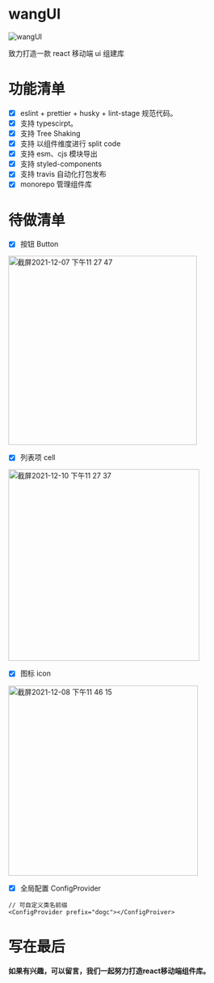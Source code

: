 <!--
 * @Descripttion:
 * @version:
 * @Author: wjm
 * @Date: 2021-09-16 17:57:29
 * @LastEditors: sueRimn
 * @LastEditTime: 2021-12-10 23:28:06
-->

# wangUI

![wangUI](https://user-images.githubusercontent.com/36124772/133591976-a6c927ef-ef45-44c1-b5e0-ce6f73c08bf4.jpg)

致力打造一款 react 移动端 ui 组建库

# 功能清单

- [x] eslint + prettier + husky + lint-stage 规范代码。
- [x] 支持 typescirpt。
- [x] 支持 Tree Shaking
- [x] 支持 以组件维度进行 split code
- [x] 支持 esm、cjs 模块导出
- [x] 支持 styled-components
- [x] 支持 travis 自动化打包发布
- [x] monorepo 管理组件库

# 待做清单

- [x] 按钮 Button

<img width="373" alt="截屏2021-12-07 下午11 27 47" src="https://user-images.githubusercontent.com/36124772/145058025-21996814-787c-460c-9652-ad118db6c522.png">

- [x] 列表项 cell

<img width="378" alt="截屏2021-12-10 下午11 27 37" src="https://user-images.githubusercontent.com/36124772/145599188-b7aa2b7b-d4c6-4f1f-baa1-532742295c06.png">

- [x] 图标 icon

<img width="375" alt="截屏2021-12-08 下午11 46 15" src="https://user-images.githubusercontent.com/36124772/145238677-092594cf-fab1-4dd4-87c3-1a3a38fa4f69.png">

- [x] 全局配置 ConfigProvider
```
// 可自定义类名前缀
<ConfigProvider prefix="dogc"></ConfigProiver>
```
# 写在最后
**如果有兴趣，可以留言，我们一起努力打造react移动端组件库。**
